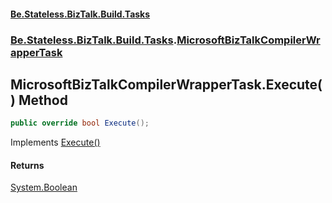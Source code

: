 #### [Be.Stateless.BizTalk.Build.Tasks](README.md 'README')
### [Be.Stateless.BizTalk.Build.Tasks](Be.Stateless.BizTalk.Build.Tasks.md 'Be.Stateless.BizTalk.Build.Tasks').[MicrosoftBizTalkCompilerWrapperTask](MicrosoftBizTalkCompilerWrapperTask.md 'Be.Stateless.BizTalk.Build.Tasks.MicrosoftBizTalkCompilerWrapperTask')

## MicrosoftBizTalkCompilerWrapperTask.Execute() Method

```csharp
public override bool Execute();
```

Implements [Execute()](https://docs.microsoft.com/en-us/dotnet/api/Microsoft.Build.Framework.ITask.Execute 'Microsoft.Build.Framework.ITask.Execute')

#### Returns
[System.Boolean](https://docs.microsoft.com/en-us/dotnet/api/System.Boolean 'System.Boolean')